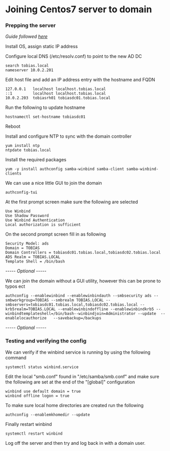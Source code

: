 # Joining Centos7 server to domain

### Prepping the server

_Guide followed [here](https://www.tecmint.com/integrate-centos-7-to-samba4-active-directory/)_

Install OS, assign static IP address

Configure local DNS (/etc/resolv.conf) to point to the new AD DC
```
search tobias.local
nameserver 10.0.2.201
```

Edit host file and add an IP address entry with the hostname and FQDN
```
127.0.0.1   localhost localhost.tobias.local
::1         localhost localhost.tobias.local
10.0.2.203  tobiasrh01 tobiasdc01.tobias.local
```

Run the following to update hostname
```
hostnamectl set-hostname tobiasdc01
```

Reboot

Install and configure NTP to sync with the domain controller
```
yum install ntp
ntpdate tobias.local
```

Install the required packages
```
yum -y install authconfig samba-winbind samba-client samba-winbind-clients
```

We can use a nice little GUI to join the domain
```
authconfig-tui
```

At the first prompt screen make sure the following are selected
```
Use Winbind
Use Shadow Password
Use Winbind Authentication
Local authorization is sufficient
```

On the second prompt screen fill in as following
```
Security Model: ads
Domain = TOBIAS
Domain Controllers = tobiasdc01.tobias.local,tobiasdc02.tobias.local
ADS Realm = TOBIAS.LOCAL
Template Shell = /bin/bash
```

_----- Optional -----_

We can join the domain without a GUI utility, however this can be prone to typos ect
```
authconfig --enablewinbind --enablewinbindauth --smbsecurity ads --smbworkgroup=TOBIAS --smbrealm TOBIAS.LOCAL --smbservers=tobiasdc01.tobias.local,tobiasdc02.tobias.local --krb5realm=TOBIAS.LOCAL --enablewinbindoffline --enablewinbindkrb5 --winbindtemplateshell=/bin/bash--winbindjoin=Administrator --update  --enablelocauthorize   --savebackup=/backups
```

_----- Optional -----_

### Testing and verifying the config

We can verify if the winbind service is running by using the following command
```
systemctl status winbind.service
```

Edit the local "smb.conf" found in "/etc/samba/smb.conf" and make sure the following are set at the end of the "[global]" configuration
```
winbind use default domain = true
winbind offline logon = true
```

To make sure local home directories are created run the following
```
authconfig --enablemkhomedir --update
```

Finally restart winbind
```
systemctl restart winbind
```

Log off the server and then try and log back in with a domain user.
